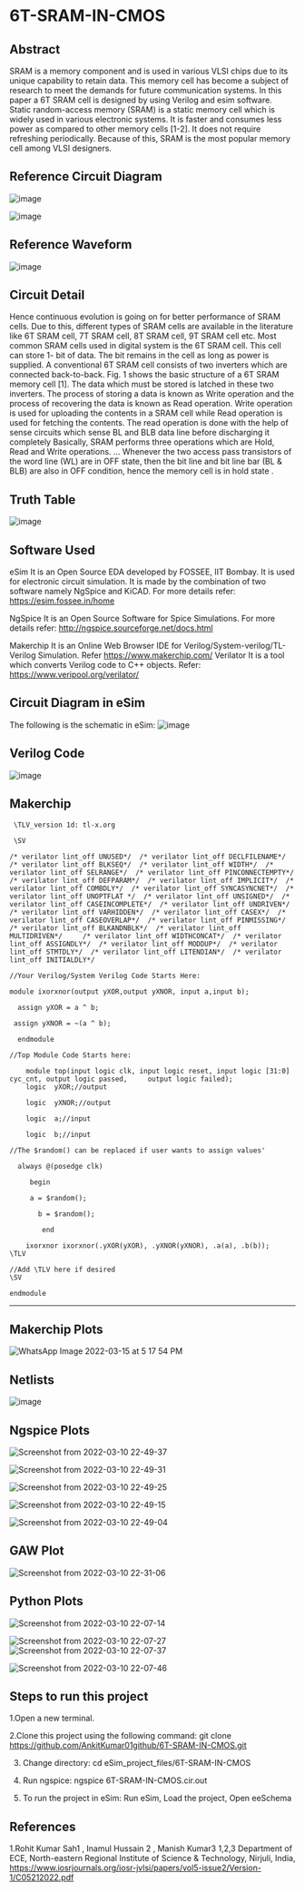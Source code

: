 # 6T-SRAM-IN-CMOS
Abstract
 -------------------------------------------------------------------------
 
SRAM is a memory component and is used in 
various VLSI chips due to its unique capability to 
retain data. This memory cell has become a subject 
of research to meet the demands for future 
communication systems. In this paper a 6T SRAM 
cell is designed by using Verilog and esim software.
Static random-access memory (SRAM) is a static 
memory cell which is widely used in various 
electronic systems. It is faster and consumes less 
power as compared to other memory cells [1-2]. It 
does not require refreshing periodically. Because of 
this, SRAM is the most popular memory cell among 
VLSI designers. 




Reference Circuit Diagram
---------------------------------------------------------------------
![image](https://user-images.githubusercontent.com/101354062/158364247-131f79c3-8cd6-452a-b0c6-9023794ec87f.png)

![image](https://user-images.githubusercontent.com/101354062/158364085-28ad134a-8627-4fb1-bb85-ab008aa8ed63.png)


Reference Waveform
------------------------------------------------------------------
![image](https://user-images.githubusercontent.com/101354062/158364425-f9aaade6-445a-4190-95ba-6b24ffff3c9d.png)


Circuit Detail
-------------------------------------------------------

Hence continuous evolution is going on for better 
performance of SRAM cells. Due to this, different 
types of 
SRAM cells are available in the literature like 6T 
SRAM cell, 7T SRAM cell, 8T SRAM cell, 9T 
SRAM cell 
etc. Most common SRAM cells used in digital 
system is the 6T SRAM cell. This cell can store 1-
bit of data. The 
bit remains in the cell as long as power is supplied.
A conventional 6T SRAM cell consists of two 
inverters which are connected back-to-back. Fig. 1 
shows the basic structure of a 6T SRAM memory 
cell [1]. The data which must be stored is latched in 
these two inverters. The process of storing a data is 
known as Write operation and the process of 
recovering the data is known as Read operation. 
Write operation is used for uploading the contents in 
a SRAM cell while Read operation is used for 
fetching the contents. The read operation is done 
with the help of sense circuits which sense BL and 
BLB data line before discharging it completely Basically, SRAM performs three operations 
which are Hold, Read and Write operations. ... 
Whenever the two access pass transistors of the 
word line (WL) are in OFF state, then the bit line 
and bit line bar (BL & BLB) are also in OFF 
condition, hence the memory cell is in hold state .


Truth Table
----------------------------------
![image](https://user-images.githubusercontent.com/101354062/158365932-7a96e43c-7907-4e71-9bcc-83d7d8e6c639.png)


Software Used
-------------------------------
eSim
It is an Open Source EDA developed by FOSSEE, IIT Bombay. It is used for electronic circuit simulation. It is made by the combination of two software namely NgSpice and KiCAD.
For more details refer:
https://esim.fossee.in/home

NgSpice
It is an Open Source Software for Spice Simulations. For more details refer:
http://ngspice.sourceforge.net/docs.html

Makerchip
It is an Online Web Browser IDE for Verilog/System-verilog/TL-Verilog Simulation. Refer
https://www.makerchip.com/
Verilator
It is a tool which converts Verilog code to C++ objects. Refer: https://www.veripool.org/verilator/

Circuit Diagram in eSim
----------------------------------------------
The following is the schematic in eSim:
![image](https://user-images.githubusercontent.com/101354062/158366274-4f06a4b0-62f2-40d7-b017-0b1f4d4819d1.png)

Verilog Code
---------------------------------------------

![image](https://user-images.githubusercontent.com/101354062/158366616-6c8a5f43-8a24-44ed-a732-89cec941ad56.png)

Makerchip
------------------------------

     \TLV_version 1d: tl-x.org

     \SV

    /* verilator lint_off UNUSED*/  /* verilator lint_off DECLFILENAME*/  /* verilator lint_off BLKSEQ*/  /* verilator lint_off WIDTH*/  /* verilator lint_off SELRANGE*/  /* verilator lint_off PINCONNECTEMPTY*/  /* verilator lint_off DEFPARAM*/  /* verilator lint_off IMPLICIT*/  /* verilator lint_off COMBDLY*/  /* verilator lint_off SYNCASYNCNET*/  /* verilator lint_off UNOPTFLAT */  /* verilator lint_off UNSIGNED*/  /* verilator lint_off CASEINCOMPLETE*/  /* verilator lint_off UNDRIVEN*/  /* verilator lint_off VARHIDDEN*/  /* verilator lint_off CASEX*/  /* verilator lint_off CASEOVERLAP*/  /* verilator lint_off PINMISSING*/    /* verilator lint_off BLKANDNBLK*/  /* verilator lint_off MULTIDRIVEN*/     /* verilator lint_off WIDTHCONCAT*/  /* verilator lint_off ASSIGNDLY*/  /* verilator lint_off MODDUP*/  /* verilator lint_off STMTDLY*/  /* verilator lint_off LITENDIAN*/  /* verilator lint_off INITIALDLY*/    

    //Your Verilog/System Verilog Code Starts Here:

    module ixorxnor(output yXOR,output yXNOR, input a,input b);
  
      assign yXOR = a ^ b;
  
     assign yXNOR = ~(a ^ b);
  
      endmodule 

    //Top Module Code Starts here:

    	module top(input logic clk, input logic reset, input logic [31:0] cyc_cnt, output logic passed,     output logic failed);
		logic  yXOR;//output
    
		logic  yXNOR;//output
    
		logic  a;//input
    
		logic  b;//input
    
    //The $random() can be replaced if user wants to assign values'

      always @(posedge clk) 
      
         begin
         
         a = $random();
         
		   b = $random();
       
            end
            
		ixorxnor ixorxnor(.yXOR(yXOR), .yXNOR(yXNOR), .a(a), .b(b));
    \TLV

    //Add \TLV here if desired                                     
    \SV

    endmodule

----------------------------------------------------

Makerchip Plots
----------------------
![WhatsApp Image 2022-03-15 at 5 17 54 PM](https://user-images.githubusercontent.com/101354062/158371953-3b802ab7-c277-455e-8b04-8d5686617a5b.jpeg)


Netlists
----------------------
![image](https://user-images.githubusercontent.com/101354062/158372297-7463928e-5ff2-4efc-9f46-7b6512d34f4d.png)

Ngspice Plots
-----------------
![Screenshot from 2022-03-10 22-49-37](https://user-images.githubusercontent.com/101354062/158373519-b7ccc7fc-2393-496c-95f2-5b9bbc8b6550.png)

![Screenshot from 2022-03-10 22-49-31](https://user-images.githubusercontent.com/101354062/158373570-ff25b4ea-0468-4d3a-8ff4-cc52fd8482a6.png)

![Screenshot from 2022-03-10 22-49-25](https://user-images.githubusercontent.com/101354062/158373608-a5909f37-4625-4c04-b1c0-b9c36122895f.png)

![Screenshot from 2022-03-10 22-49-15](https://user-images.githubusercontent.com/101354062/158373638-0e1537aa-1e5d-4350-97de-e13b9ce04b78.png)

![Screenshot from 2022-03-10 22-49-04](https://user-images.githubusercontent.com/101354062/158373675-68e1eccb-c8cb-4a63-a1a5-ac0cfbf203f6.png)

GAW Plot
-------------------------------
![Screenshot from 2022-03-10 22-31-06](https://user-images.githubusercontent.com/101354062/158373871-18933be6-7650-468d-821c-713c3c367c21.png)


    
Python Plots
-------------------------------------

![Screenshot from 2022-03-10 22-07-14](https://user-images.githubusercontent.com/101354062/158374776-62382329-1728-4094-a728-4b527b4fd536.png)

![Screenshot from 2022-03-10 22-07-27](https://user-images.githubusercontent.com/101354062/158374780-ed14def6-e245-46db-9926-b45bc2fa080e.png)
![Screenshot from 2022-03-10 22-07-37](https://user-images.githubusercontent.com/101354062/158374792-94961427-4388-4353-a404-c9438116d1b7.png)


![Screenshot from 2022-03-10 22-07-46](https://user-images.githubusercontent.com/101354062/158374806-0a83bc73-2392-412a-91ea-4ad00a1a7ff6.png)


Steps to run this project
-----------------------------
1.Open a new terminal.

2.Clone this project using the following command:
  git clone https://github.com/AnkitKumar01github/6T-SRAM-IN-CMOS.git
  
3.  Change directory:
   cd eSim_project_files/6T-SRAM-IN-CMOS
   
4. Run ngspice:
    ngspice 6T-SRAM-IN-CMOS.cir.out
    
5. To run the project in eSim:
    Run eSim,
    Load the project,
    Open eeSchema

References
------------------------------------
1.Rohit Kumar Sah1 , Inamul Hussain 2 , Manish Kumar3 1,2,3 Department of ECE, North-eastern Regional Institute of Science & Technology, Nirjuli, India, https://www.iosrjournals.org/iosr-jvlsi/papers/vol5-issue2/Version-1/C05212022.pdf
